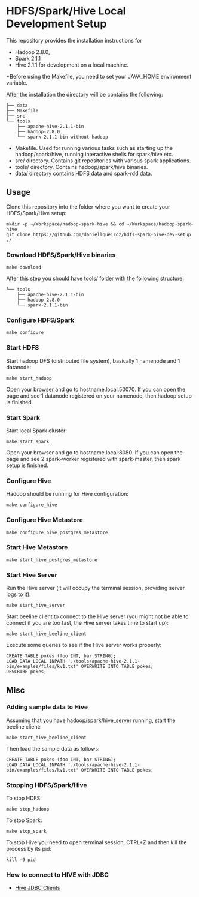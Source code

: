 # HDFS/Spark/Hive Local Development Setup

This repository provides the installation instructions for
* Hadoop 2.8.0,
* Spark 2.1.1 
* Hive 2.1.1
for development on a local machine. 

*Before using the Makefile, you need to set your JAVA_HOME environment variable.

After the installation the directory will be contains the following:
```
├── data
├── Makefile
├── src
└── tools
    ├── apache-hive-2.1.1-bin
    ├── hadoop-2.8.0
    └── spark-2.1.1-bin-without-hadoop
```
* Makefile. Used for running various tasks such as starting up the hadoop/spark/hive, running interactive shells for spark/hive etc.
* src/ directory. Contains git repositories with various spark applications.
* tools/ directory. Contains hadoop/spark/hive binaries.
* data/ directory contains HDFS data and spark-rdd data.

## Usage

Clone this repository into the folder where you want to create your HDFS/Spark/Hive setup:
```
mkdir -p ~/Workspace/hadoop-spark-hive && cd ~/Workspace/hadoop-spark-hive
git clone https://github.com/daniellqueiroz/hdfs-spark-hive-dev-setup ./
```

### Download HDFS/Spark/Hive binaries

```
make download
```

After this step you should have tools/ folder with the following structure:
```
└── tools
    ├── apache-hive-2.1.1-bin
    ├── hadoop-2.8.0
    └── spark-2.1.1-bin
```

### Configure HDFS/Spark
```
make configure
```

### Start HDFS
Start hadoop DFS (distributed file system), basically 1 namenode and 1 datanode:
```
make start_hadoop
```

Open your browser and go to hostname.local:50070. If you can open the page and see 1 datanode registered on your namenode, then hadoop setup is finished.

### Start Spark
Start local Spark cluster:
```
make start_spark
```

Open your browser and go to hostname.local:8080. If you can open the page and see 2 spark-worker registered with spark-master, then spark setup is finished.

### Configure Hive
Hadoop should be running for Hive configuration:
```
make configure_hive
```

### Configure Hive Metastore
```
make configure_hive_postgres_metastore
```

### Start Hive Metastore
```
make start_hive_postgres_metastore
```

### Start Hive Server
Run the Hive server (it will occupy the terminal session, providing server logs to it):
```
make start_hive_server
```

Start beeline client to connect to the Hive server (you might not be able to connect if you are too fast, the Hive server takes time to start up):
```
make start_hive_beeline_client
```

Execute some queries to see if the Hive server works properly:
```
CREATE TABLE pokes (foo INT, bar STRING);
LOAD DATA LOCAL INPATH './tools/apache-hive-2.1.1-bin/examples/files/kv1.txt' OVERWRITE INTO TABLE pokes;
DESCRIBE pokes;
```

## Misc

### Adding sample data to Hive

Assuming that you have hadoop/spark/hive_server running, start the beeline client:
```
make start_hive_beeline_client
```

Then load the sample data as follows:
```
CREATE TABLE pokes (foo INT, bar STRING);
LOAD DATA LOCAL INPATH './tools/apache-hive-2.1.1-bin/examples/files/kv1.txt' OVERWRITE INTO TABLE pokes;
```

### Stopping HDFS/Spark/Hive
To stop HDFS:
```
make stop_hadoop
```

To stop Spark:
```
make stop_spark
```

To stop Hive you need to open terminal session, CTRL+Z and then kill the process by its pid:
```
kill -9 pid
```

### How to connect to HIVE with JDBC
* [Hive JDBC Clients](https://cwiki.apache.org/confluence/display/Hive/HiveServer2+Clients#HiveServer2Clients-JDBC)

